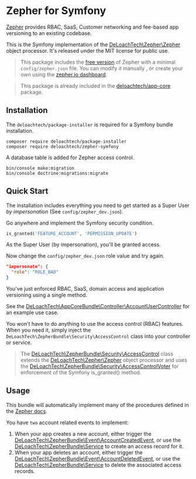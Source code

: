 Zepher for Symfony
==================

[Zepher](https://zepher.io) provides RBAC, SaaS, Customer networking and fee-based app versioning to an existing codebase.

This is the Symfony implementation of the [DeLoachTech\Zepher\Zepher](https://github.com/deloachtech/zepher-php/blob/master/src/Zepher.php) object processor. It's released under the MIT license for public use.

> This package includes the [free version](https://zepher.io/pricing.html) of Zepher with a minimal `config/zepher.json` file. You can modify it manually , or create your own using the [zepher.io dashboard](https://zepher.io). 

> This package is already included in the [deloachtech/app-core](https://github.com/deloachtech/app-core) package.

Installation
------------

The `deloachtech/package-installer` is required for a Symfony bundle installation.

    composer require deloachtech/package-installer
    composer require deloachtech/zepher-symfony


A database table is added for Zepher access control.

    bin/console make:migration
    bin/console doctrine:migrations:migrate


Quick Start
-----------

The installation includes everything you need to get started as a Super User _by impersonation_ (See `config/zepher_dev.json`).

Go anywhere and implement the Symfony security condition.
```php 
is_granted('FEATURE_ACCOUNT', 'PERMISSION_UPDATE')
``` 
As the Super User (by impersonation), you'll be granted access.

Now change the  `config/zepher_dev.json` role value and try again.

```json
"impersonate": {
  "role": "ROLE_BAD"
}
```

You've just enforced RBAC, SaaS, domain access and application versioning using a single method.

See the [DeLoachTech\AppCoreBundle\Controller\AccountUserController](https://github.com/deloachtech/app-core/blob/master/src/Controller/AccountUserController.php) for an example use case.

You won't have to do anything to use the access control (RBAC) features. When you need it, simply inject the `DeLoachTech\ZepherBundle\Security\AccessControl` class into your controller or service.

> The [DeLoachTech\ZepherBundle\Security\AccessControl](https://github.com/deloachtech/zepher-symfony/blob/master/src/Security/AccessControl.php) class extends the [DeLoachTech\Zepher\Zepher](https://github.com/deloachtech/zepher-php/blob/master/src/Zepher.php) object processor and uses the [DeLoachTech\ZepherBundle\Security\AccessControlVoter](https://github.com/deloachtech/zepher-symfony/blob/master/src/Security/AccessControlVoter.php) for enforcement of the Symfony is_granted() method. 


Usage
-----

This bundle will automatically implement many of the procedures defined in the [Zepher docs](https://zepher.io/docs).

You have `two` account related events to implement:

1. When your app creates a new account, either trigger the [DeLoachTech\ZepherBundle\Event\AccountCreatedEvent](https://github.com/deloachtech/zepher-symfony/blob/master/src/Event/AccountCreatedEvent.php), or use the [DeLoachTech\ZepherBundle\Service](https://github.com/deloachtech/zepher-symfony/blob/master/src/Service/AccessService.php) to create an access record for it.
2. When your app deletes an account, either trigger the [DeLoachTech\ZepherBundle\Event\AccountDeletedEvent](https://github.com/deloachtech/zepher-symfony/blob/master/src/Event/AccountDeletedEvent.php), or use the [DeLoachTech\ZepherBundle\Service](https://github.com/deloachtech/zepher-symfony/blob/master/src/Service/AccessService.php) to delete the associated access records.

